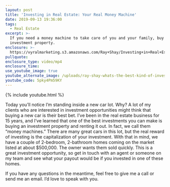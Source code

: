 ```yaml
---
layout: post
title: 'Investing in Real Estate: Your Real Money Machine'
date: 2019-09-13 19:36:00
tags:
  - Real Estate
excerpt: >-
  If you need a money machine to take care of you and your family, buy an
  investment property.
enclosure: >-
  https://vyralmarketing.s3.amazonaws.com/Ray+Shay/Investing+in+Real+Estate-+Your+Real+Money+Machine.mp4
pullquote:
enclosure_type: video/mp4
enclosure_time:
use_youtube_image: true
youtube_alternate_image: /uploads/ray-shay-whats-the-best-kind-of-investment-you-can-make-youtube.jpg
youtube_code: 5pky4Pm59KY
---
```


{% include youtube.html %}

Today you’ll notice I’m standing inside a new car lot. Why? A lot of my clients who are interested in investment opportunities might think that buying a new car is their best bet. I’ve been in the real estate business for 15 years, and I’ve learned that one of the best investments you can make is buying an investment property and renting it out. In fact, we call them “money machines.” There are many great cars in this lot, but the real reward of investing is the capitalization of your investment. With that in mind, we have a couple of 2-bedroom, 2-bathroom homes coming on the market listed at about $500,000. The owner wants them sold quickly. This is a great investment opportunity, so get in touch with an agent or someone on my team and see what your payout would be if you invested in one of these homes.

If you have any questions in the meantime, feel free to give me a call or send me an email. I’d love to speak with you.